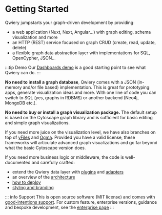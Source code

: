 # Getting Started

Qwiery jumpstarts your graph-driven development by providing:

- a web application (Nuxt, Next, Angular...) with graph editing, schema visualization and more
- an HTTP (REST) service focused on graph CRUD (create, read, update, delete)
- a flexible graph data abstraction layer with implementations for SQL, OpenCypher, JSON...

:::tip Demo
Our [Dashboards demo](https://demo.qwiery.com) is a good starting point to see what Qwiery can do. 
:::

**No need to install a graph database**, Qwiery comes with a JSON (in-memory and/or file based) implementation. This is great for prototyping apps, generate visualization ideas and more. With one line of code you can switch to SQL (yes, graphs in RDBMS) or another backend (Neo4j, MongoDB etc.). 

**No need to buy or install a graph visualization package.** The default setup is based on the Cytoscape graph library and is sufficient for basic editing and simple graph visualizations.

If you need more juice on the visualization level, we have also branches on top of [yFiles](https://www.yworks.com/products/yfiles-for-html) and [Ogma](http://linkurious.com/ogma/). Provided you have a valid license, these frameworks will articulate advanced graph visualizations and go far beyond what the basic Cytoscape version does. 

If you need more business logic or middleware, the code is well-documented and carefully crafted:

- extend the Qwiery data layer with [plugins](/dal/plugins) and [adapters](/dal/adapters)
- an overview of the [architecture](/guide/architecture)
- [how to deploy](/guide/deployment)
- [styling and branding](/clients/nuxt/styling)

::: info Support
This is open source software (MIT license) and comes with [good-intentions support](/oss). 
For custom feature, enterprise versions, guidance and bespoke development, see the [enterprise page](/enterprise)
:::
 

